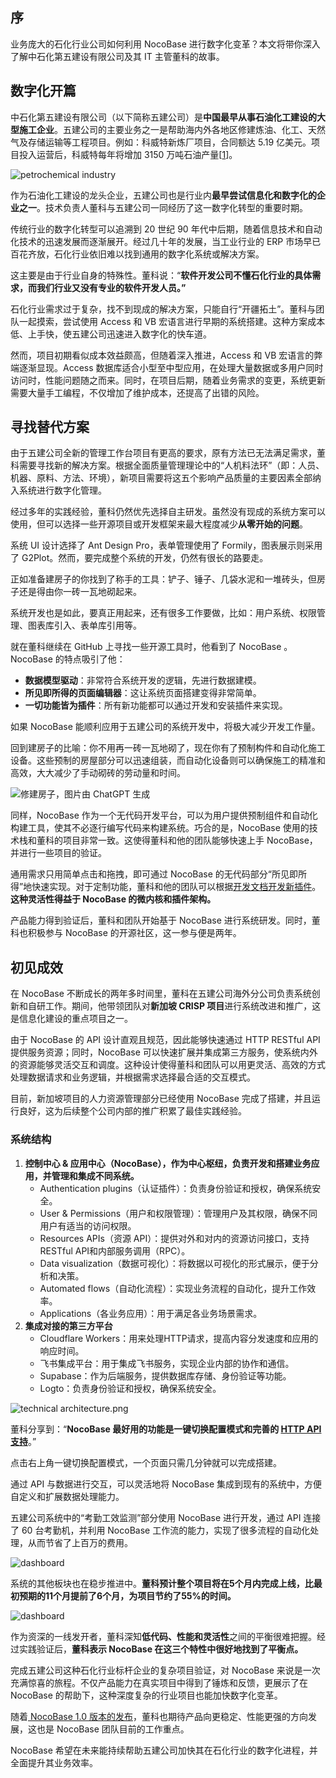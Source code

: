 ## 序

业务庞大的石化行业公司如何利用 NocoBase 进行数字化变革？本文将带你深入了解中石化第五建设有限公司及其 IT 主管董科的故事。

## **数字化开篇**

中石化第五建设有限公司（以下简称五建公司）是**中国最早从事石油化工建设的大型施工企业**。五建公司的主要业务之一是帮助海内外各地区修建炼油、化工、天然气及存储运输等工程项目。例如：科威特新炼厂项目，合同额达 5.19 亿美元。项目投入运营后，科威特每年将增加 3150 万吨石油产量[[1](http://industry.people.com.cn/n1/2019/0410/c413883-31023309.html)]。

![petrochemical industry](https://static-docs.nocobase.com/296cb1e212172bd83f826ef2d78610c6.PNG)

作为石油化工建设的龙头企业，五建公司也是行业内**最早尝试信息化和数字化的企业之一**。技术负责人董科与五建公司一同经历了这一数字化转型的重要时期。

传统行业的数字化转型可以追溯到 20 世纪 90 年代中后期，随着信息技术和自动化技术的迅速发展而逐渐展开。经过几十年的发展，当工业行业的 ERP 市场早已百花齐放，石化行业依旧难以找到通用的数字化系统或解决方案。

这主要是由于行业自身的特殊性。董科说：“**软件开发公司不懂石化行业****的具体需求****，而我们行业又没有专业的软件开发人员。”**

石化行业需求过于复杂，找不到现成的解决方案，只能自行“开疆拓土”。董科与团队一起摸索，尝试使用 Access 和 VB 宏语言进行早期的系统搭建。这种方案成本低、上手快，使五建公司迅速进入数字化的快车道。

然而，项目初期看似成本效益颇高，但随着深入推进，Access 和 VB 宏语言的弊端逐渐显现。Access 数据库适合小型至中型应用，在处理大量数据或多用户同时访问时，性能问题随之而来。同时，在项目后期，随着业务需求的变更，系统更新需要大量手工编程，不仅增加了维护成本，还提高了出错的风险。

## **寻找替代方案**

由于五建公司全新的管理工作台项目有更高的要求，原有方法已无法满足需求，董科需要寻找新的解决方案。根据全面质量管理理论中的“人机料法环”（即：人员、机器、原料、方法、环境），新项目需要将这五个影响产品质量的主要因素全部纳入系统进行数字化管理。

经过多年的实践经验，董科仍然优先选择自主研发。虽然没有现成的系统方案可以使用，但可以选择一些开源项目或开发框架来最大程度减少**从零开始的问题**。

系统 UI 设计选择了 Ant Design Pro，表单管理使用了 Formily，图表展示则采用了 G2Plot。然而，要完成整个系统的开发，仍然有很长的路要走。

正如准备建房子的你找到了称手的工具：铲子、锤子、几袋水泥和一堆砖头，但房子还是得由你一砖一瓦地砌起来。

系统开发也是如此，要真正用起来，还有很多工作要做，比如：用户系统、权限管理、图表库引入、表单库引用等。

就在董科继续在 GitHub 上寻找一些开源工具时，他看到了 NocoBase 。NocoBase 的特点吸引了他：

* **数据模型驱动**：非常符合系统开发的逻辑，先进行数据建模。
* **所见即所得的页面编辑器**：这让系统页面搭建变得非常简单。
* **一切功能皆为插件**：所有新功能都可以通过开发和安装插件来实现。

如果 NocoBase 能顺利应用于五建公司的系统开发中，将极大减少开发工作量。

回到建房子的比喻：你不用再一砖一瓦地砌了，现在你有了预制构件和自动化施工设备。这些预制的房屋部分可以迅速组装，而自动化设备则可以确保施工的精准和高效，大大减少了手动砌砖的劳动量和时间。

![修建房子，图片由 ChatGPT 生成](https://static-docs.nocobase.com/a93725c4ef24a8d05c8401f28b521ff5.PNG)

同样，NocoBase 作为一个无代码开发平台，可以为用户提供预制组件和自动化构建工具，使其不必逐行编写代码来构建系统。巧合的是，NocoBase 使用的技术栈和董科的项目非常一致。这使得董科和他的团队能够快速上手 NocoBase，并进行一些项目的验证。

通用需求只用简单点击和拖拽，即可通过 NocoBase 的无代码部分“所见即所得”地快速实现。对于定制功能，董科和他的团队可以根据[开发文档开发新插件](https://docs-cn.nocobase.com/development)。**这种灵活性得益于 NocoBase 的微内核和插件架构。**

产品能力得到验证后，董科和团队开始基于 NocoBase 进行系统研发。同时，董科也积极参与 NocoBase 的开源社区，这一参与便是两年。

## **初见成效**

在 NocoBase 不断成长的两年多时间里，董科在五建公司海外分公司负责系统创新和自研工作。期间，他带领团队对**新加坡 CRISP 项目**进行系统改进和推广，这是信息化建设的重点项目之一。

由于 NocoBase 的 API 设计直观且规范，因此能够快速通过 HTTP RESTful API 提供服务资源；同时，NocoBase 可以快速扩展并集成第三方服务，使系统内外的资源能够灵活交互和调度。这种设计使得董科和团队可以用更灵活、高效的方式处理数据请求和业务逻辑，并根据需求选择最合适的交互模式。

目前，新加坡项目的人力资源管理部分已经使用 NocoBase 完成了搭建，并且运行良好，这为后续整个公司内部的推广积累了最佳实践经验。

### 系统结构

1. **控制中心 & 应用中心（NocoBase），作为中心枢纽，负责开发和搭建业务应用，并管理和集成不同系统。**
   * Authentication plugins（认证插件）：负责身份验证和授权，确保系统安全。
   * User & Permissions（用户和权限管理）：管理用户及其权限，确保不同用户有适当的访问权限。
   * Resources APIs（资源 API）：提供对外和对内的资源访问接口，支持RESTful API和内部服务调用（RPC）。
   * Data visualization（数据可视化）：将数据以可视化的形式展示，便于分析和决策。
   * Automated flows（自动化流程）：实现业务流程的自动化，提升工作效率。
   * Applications（各业务应用）：用于满足各业务场景需求。
2. **集成对接的第三方平台**
   * Cloudflare Workers：用来处理HTTP请求，提高内容分发速度和应用的响应时间。
   * 飞书集成平台：用于集成飞书服务，实现企业内部的协作和通信。
   * Supabase：作为后端服务，提供数据库存储、身份验证等功能。
   * Logto：负责身份验证和授权，确保系统安全。

![technical architecture.png](https://static-docs.nocobase.com/1fa541d7f52bad8d111b0f72e7777b95.png)

董科分享到：“**NocoBase 最好用的功能是一键切换配置模式和完善的 [HTTP API 支持](https://docs-cn.nocobase.com/handbook/api-doc)**。”

点击右上角一键切换配置模式，一个页面只需几分钟就可以完成搭建。

通过 API 与数据进行交互，可以灵活地将 NocoBase 集成到现有的系统中，方便自定义和扩展数据处理能力。

五建公司系统中的“考勤工效监测”部分使用 NocoBase 进行开发，通过 API 连接了 60 台考勤机，并利用 NocoBase 工作流的能力，实现了很多流程的自动化处理，从而节省了上百万的费用。

![dashboard](https://static-docs.nocobase.com/a54b49b032513b3628ecb24909b0167d.jpeg)

系统的其他板块也在稳步推进中。**董科预计整个项目将在5个月内完成上线，比最初预期的11个月提前了6个月，为项目节约了55%的时间。**

![dashboard](https://static-docs.nocobase.com/3d7ccb4af4f8c5ad8b1c1557ed838533.png)

作为资深的一线发开者，董科深知**低代码、性能和灵活性**之间的平衡很难把握。经过实践验证后，**董科表示 NocoBase 在这三个特性中很好地找到了平衡点。**

完成五建公司这种石化行业标杆企业的复杂项目验证，对 NocoBase 来说是一次充满惊喜的旅程。不仅产品能力在真实项目中得到了锤炼和反馈，更展示了在 NocoBase 的帮助下，这种深度复杂的行业项目也能加快数字化变革。

随着[ NocoBase 1.0 版本的发布](https://www.nocobase.com/cn/blog/release-v10)，董科也期待产品向更稳定、性能更强的方向发展，这也是 NocoBase 团队目前的工作重点。

NocoBase 希望在未来能持续帮助五建公司加快其在石化行业的数字化进程，并全面提升其业务效率。
